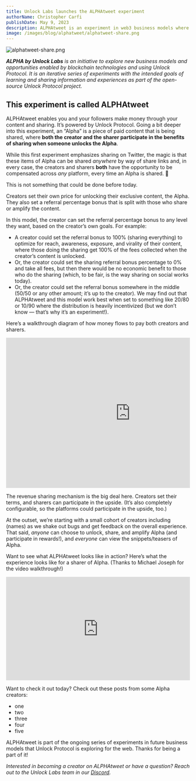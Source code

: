 ```yaml
---
title: Unlock Labs launches the ALPHAtweet experiment
authorName: Christopher Carfi
publishDate: May 9, 2023
description: ALPHAtweet is an experiment in web3 business models where creators and their community both share in the upside of creating and sharing content across social networks.
image: /images/blog/alphatweet/alphatweet-share.png
---
```


![alphatweet-share.png](ALPHAtweet%20blog%20post%209bce8f1d01824456aecf9c4a9c4e4c88/alphatweet-share.png)

_**ALPHA by Unlock Labs** is an initiative to explore new business models and opportunities enabled by blockchain technologies and using Unlock Protocol. It is an iterative series of experiments with the intended goals of learning and sharing information and experiences as part of the open-source Unlock Protocol project._

## This experiment is called ALPHAtweet

ALPHAtweet enables you and your followers make money through your content and sharing. It’s powered by Unlock Protocol. Going a bit deeper into this experiment, an “Alpha” is a piece of paid content that is being shared, where **both the creator and the sharer participate in the benefits of sharing when someone unlocks the Alpha**.

While this first experiment emphasizes sharing on Twitter, the magic is that these items of Alpha can be shared *anywhere* by way of share links and, in every case, the creators and sharers **both** have the opportunity to be compensated across *any* platform, every time an Alpha is shared. 🤯 

This is not something that could be done before today.

Creators set their own price for unlocking their exclusive content, the Alpha. They also set a referral percentage bonus that is split with those who share or amplify the content.

In this model, the creator can set the referral percentage bonus to any level they want, based on the creator’s own goals. For example:

- A creator could set the referral bonus to 100% (sharing everything) to optimize for reach, awareness, exposure, and virality of their content, where those doing the sharing get 100% of the fees collected when the creator’s content is unlocked.
- Or, the creator could set the sharing referral bonus percentage to 0% and take all fees, but then there would be no economic benefit to those who do the sharing (which, to be fair, is the way sharing on social works today).
- Or, the creator could set the referral bonus somewhere in the middle (50/50 or any other amount; it’s up to the creator). We may find out that ALPHAtweet and this model work best when set to something like 20/80 or 10/90 where the distribution is heavily incentivized (but we don’t know — that’s why it’s an experiment!).

Here’s a walkthrough diagram of how money flows to pay both creators and sharers.

<div style="position: relative; overflow: hidden; width: 100%; padding-top: 0%;"><iframe src="https://docs.google.com/presentation/d/e/1uRzAtKa4_Hm7yXbQavIwImCCSJQCOmANi1G3hp1FSKU/embed?start=false&loop=false&delayms=3000" frameborder="0" width="680" height="411" allowfullscreen="true" mozallowfullscreen="true" webkitallowfullscreen="true"></iframe></div>

The revenue sharing mechanism is the big deal here. Creators set their terms, and sharers can participate in the upside. (It’s also completely configurable, so the platforms could participate in the upside, too.)

At the outset, we’re starting with a small cohort of creators including (names) as we shake out bugs and get feedback on the overall experience. That said, *anyone* can choose to unlock, share, and amplify Alpha (and participate in rewards!), and *everyone* can view the snippets/teasers of Alpha.

Want to see what ALPHAtweet looks like in action? Here’s what the experience looks like for a sharer of Alpha. (Thanks to Michael Joseph for the video walkthrough!)

<div style="position: relative; overflow: hidden; width: 100%; padding-top: 56.25%;"><iframe style="position: absolute; top: 0; left: 0; bottom: 0; right: 0; width: 100%; height: 100%;" src="https://www.youtube.com/embed/sUTaz7-MakY" title="YouTube video player" frameborder="0" allow="accelerometer; autoplay; clipboard-write; encrypted-media; gyroscope; picture-in-picture" allowfullscreen></iframe></div>

Want to check it out today? Check out these posts from some Alpha creators:

- one
- two
- three
- four
- five

ALPHAtweet is part of the ongoing series of experiments in future business models that Unlock Protocol is exploring for the web. Thanks for being a part of it! 

_Interested in becoming a creator on ALPHAtweet or have a question? Reach out to the Unlock Labs team in our [Discord](https://discord.unlock-protocol.com)._

